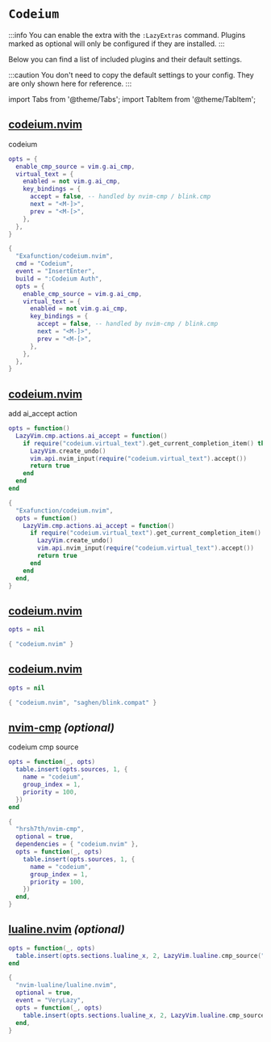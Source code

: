 # `Codeium`

<!-- plugins:start -->

:::info
You can enable the extra with the `:LazyExtras` command.
Plugins marked as optional will only be configured if they are installed.
:::

Below you can find a list of included plugins and their default settings.

:::caution
You don't need to copy the default settings to your config.
They are only shown here for reference.
:::

import Tabs from '@theme/Tabs';
import TabItem from '@theme/TabItem';

## [codeium.nvim](https://github.com/Exafunction/codeium.nvim)

 codeium


<Tabs>

<TabItem value="opts" label="Options">

```lua
opts = {
  enable_cmp_source = vim.g.ai_cmp,
  virtual_text = {
    enabled = not vim.g.ai_cmp,
    key_bindings = {
      accept = false, -- handled by nvim-cmp / blink.cmp
      next = "<M-]>",
      prev = "<M-[>",
    },
  },
}
```

</TabItem>


<TabItem value="code" label="Full Spec">

```lua
{
  "Exafunction/codeium.nvim",
  cmd = "Codeium",
  event = "InsertEnter",
  build = ":Codeium Auth",
  opts = {
    enable_cmp_source = vim.g.ai_cmp,
    virtual_text = {
      enabled = not vim.g.ai_cmp,
      key_bindings = {
        accept = false, -- handled by nvim-cmp / blink.cmp
        next = "<M-]>",
        prev = "<M-[>",
      },
    },
  },
}
```

</TabItem>

</Tabs>

## [codeium.nvim](https://github.com/Exafunction/codeium.nvim)

 add ai_accept action


<Tabs>

<TabItem value="opts" label="Options">

```lua
opts = function()
  LazyVim.cmp.actions.ai_accept = function()
    if require("codeium.virtual_text").get_current_completion_item() then
      LazyVim.create_undo()
      vim.api.nvim_input(require("codeium.virtual_text").accept())
      return true
    end
  end
end
```

</TabItem>


<TabItem value="code" label="Full Spec">

```lua
{
  "Exafunction/codeium.nvim",
  opts = function()
    LazyVim.cmp.actions.ai_accept = function()
      if require("codeium.virtual_text").get_current_completion_item() then
        LazyVim.create_undo()
        vim.api.nvim_input(require("codeium.virtual_text").accept())
        return true
      end
    end
  end,
}
```

</TabItem>

</Tabs>

## [codeium.nvim](https://github.com/Exafunction/codeium.nvim)

<Tabs>

<TabItem value="opts" label="Options">

```lua
opts = nil
```

</TabItem>


<TabItem value="code" label="Full Spec">

```lua
{ "codeium.nvim" }
```

</TabItem>

</Tabs>

## [codeium.nvim](https://github.com/Exafunction/codeium.nvim)

<Tabs>

<TabItem value="opts" label="Options">

```lua
opts = nil
```

</TabItem>


<TabItem value="code" label="Full Spec">

```lua
{ "codeium.nvim", "saghen/blink.compat" }
```

</TabItem>

</Tabs>

## [nvim-cmp](https://github.com/hrsh7th/nvim-cmp) _(optional)_

 codeium cmp source


<Tabs>

<TabItem value="opts" label="Options">

```lua
opts = function(_, opts)
  table.insert(opts.sources, 1, {
    name = "codeium",
    group_index = 1,
    priority = 100,
  })
end
```

</TabItem>


<TabItem value="code" label="Full Spec">

```lua
{
  "hrsh7th/nvim-cmp",
  optional = true,
  dependencies = { "codeium.nvim" },
  opts = function(_, opts)
    table.insert(opts.sources, 1, {
      name = "codeium",
      group_index = 1,
      priority = 100,
    })
  end,
}
```

</TabItem>

</Tabs>

## [lualine.nvim](https://github.com/nvim-lualine/lualine.nvim) _(optional)_

<Tabs>

<TabItem value="opts" label="Options">

```lua
opts = function(_, opts)
  table.insert(opts.sections.lualine_x, 2, LazyVim.lualine.cmp_source("codeium"))
end
```

</TabItem>


<TabItem value="code" label="Full Spec">

```lua
{
  "nvim-lualine/lualine.nvim",
  optional = true,
  event = "VeryLazy",
  opts = function(_, opts)
    table.insert(opts.sections.lualine_x, 2, LazyVim.lualine.cmp_source("codeium"))
  end,
}
```

</TabItem>

</Tabs>

<!-- plugins:end -->

